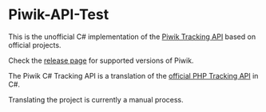 # Piwik-API-Test

This is the unofficial C# implementation of the [Piwik Tracking
API](http://piwik.org/docs/tracking-api/) based on official projects.

Check the [release
page](https://github.com/piwik/piwik-dotnet-tracker/releases)
for supported versions of Piwik.

The Piwik C# Tracking API is a translation of the [official PHP Tracking
API](https://github.com/piwik/piwik/tree/master/libs/PiwikTracker) in
C#.

Translating the project is currently a manual process.
